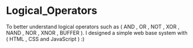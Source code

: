 # Logical_Operators
 To better understand logical operators such as ( AND , OR , NOT , XOR , NAND , NOR , XNOR , BUFFER ). I designed a simple web base system with ( HTML , CSS and JavaScript ) :)
